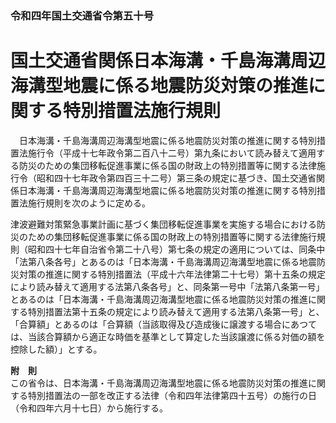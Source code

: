 ### 令和四年国土交通省令第五十号  
# 国土交通省関係日本海溝・千島海溝周辺海溝型地震に係る地震防災対策の推進に関する特別措置法施行規則  
　日本海溝・千島海溝周辺海溝型地震に係る地震防災対策の推進に関する特別措置法施行令（平成十七年政令第二百八十二号）第九条において読み替えて適用する防災のための集団移転促進事業に係る国の財政上の特別措置等に関する法律施行令（昭和四十七年政令第四百三十二号）第三条の規定に基づき、国土交通省関係日本海溝・千島海溝周辺海溝型地震に係る地震防災対策の推進に関する特別措置法施行規則を次のように定める。  
  
津波避難対策緊急事業計画に基づく集団移転促進事業を実施する場合における防災のための集団移転促進事業に係る国の財政上の特別措置等に関する法律施行規則（昭和四十七年自治省令第二十八号）第七条の規定の適用については、同条中「法第八条各号」とあるのは「日本海溝・千島海溝周辺海溝型地震に係る地震防災対策の推進に関する特別措置法（平成十六年法律第二十七号）第十五条の規定により読み替えて適用する法第八条各号」と、同条第一号中「法第八条第一号」とあるのは「日本海溝・千島海溝周辺海溝型地震に係る地震防災対策の推進に関する特別措置法第十五条の規定により読み替えて適用する法第八条第一号」と、「合算額」とあるのは「合算額（当該取得及び造成後に譲渡する場合にあつては、当該合算額から適正な時価を基準として算定した当該譲渡に係る対価の額を控除した額）」とする。  
  
**附　則**  
この省令は、日本海溝・千島海溝周辺海溝型地震に係る地震防災対策の推進に関する特別措置法の一部を改正する法律（令和四年法律第四十五号）の施行の日（令和四年六月十七日）から施行する。  
  
